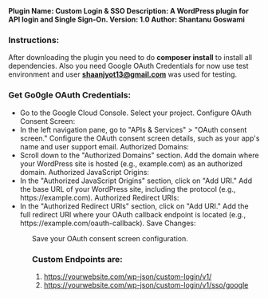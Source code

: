 <html>
<body>
<strong>Plugin Name: Custom Login & SSO
Description: A WordPress plugin for API login and Single Sign-On.
Version: 1.0
Author: Shantanu Goswami
</strong>
<h3>Instructions:</h3>

After downloading the plugin you need to do 
<b>composer install</b>
to install all dependencies. 
Also you need Google OAuth Credentials
for now use test environment and user <b>shaanjyot13@gmail.com</b> was used for testing.

<h3>Get Go0gle OAuth Credentials:</h3>
<ul>
<li>Go to the Google Cloud Console.
Select your project.
Configure OAuth Consent Screen:</li>
<li>
In the left navigation pane, go to "APIs & Services" > "OAuth consent screen."
Configure the OAuth consent screen details, such as your app's name and user support email.
Authorized Domains:</li>

<li>Scroll down to the "Authorized Domains" section.
Add the domain where your WordPress site is hosted (e.g., example.com) as an authorized domain.
Authorized JavaScript Origins:</li>

<li>In the "Authorized JavaScript Origins" section, click on "Add URI."
Add the base URL of your WordPress site, including the protocol (e.g., https://example.com).
Authorized Redirect URIs:</li>

<li>In the "Authorized Redirect URIs" section, click on "Add URI."
Add the full redirect URI where your OAuth callback endpoint is located (e.g., https://example.com/oauth-callback).
Save Changes:</li>
<ul>

Save your OAuth consent screen configuration.

<h3>Custom Endpoints are:</h3>

1) https://yourwebsite.com/wp-json/custom-login/v1/
2) https://yourwebsite.com/wp-json/custom-login/v1/sso/google
</body>
</html>
